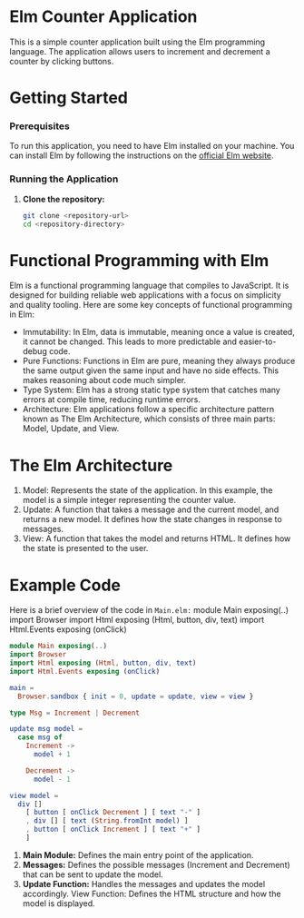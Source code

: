 # Elm Counter Application

This is a simple counter application built using the Elm programming language. The application allows users to increment and decrement a counter by clicking buttons.

# Getting Started

### Prerequisites

To run this application, you need to have Elm installed on your machine. You can install Elm by following the instructions on the [official Elm website](https://guide.elm-lang.org/install/elm.html).

### Running the Application

1. **Clone the repository:**
   ```sh
   git clone <repository-url>
   cd <repository-directory>

# Functional Programming with Elm
Elm is a functional programming language that compiles to JavaScript. It is designed for building reliable web applications with a focus on simplicity and quality tooling. Here are some key concepts of functional programming in Elm:

* Immutability: In Elm, data is immutable, meaning once a value is created, it cannot be changed. This leads to more predictable and easier-to-debug code.
* Pure Functions: Functions in Elm are pure, meaning they always produce the same output given the same input and have no side effects. This makes reasoning about code much simpler.
* Type System: Elm has a strong static type system that catches many errors at compile time, reducing runtime errors.
* Architecture: Elm applications follow a specific architecture pattern known as The Elm Architecture, which consists of three main parts: Model, Update, and View.

# The Elm Architecture
1. Model: Represents the state of the application. In this example, the model is a simple integer representing the counter value.
2. Update: A function that takes a message and the current model, and returns a new model. It defines how the state changes in response to messages.
3. View: A function that takes the model and returns HTML. It defines how the state is presented to the user.

# Example Code
Here is a brief overview of the code in `Main.elm:`
module Main exposing(..)
import Browser
import Html exposing (Html, button, div, text)
import Html.Events exposing (onClick)

```elm
module Main exposing(..)
import Browser
import Html exposing (Html, button, div, text)
import Html.Events exposing (onClick)

main =
  Browser.sandbox { init = 0, update = update, view = view }

type Msg = Increment | Decrement

update msg model =
  case msg of
    Increment ->
      model + 1

    Decrement ->
      model - 1

view model =
  div []
    [ button [ onClick Decrement ] [ text "-" ]
    , div [] [ text (String.fromInt model) ]
    , button [ onClick Increment ] [ text "+" ]
    ]

```

1. **Main Module:** Defines the main entry point of the application.
2. **Messages:** Defines the possible messages (Increment and Decrement) that can be sent to update the model.
3. **Update Function:** Handles the messages and updates the model accordingly.
View Function: Defines the HTML structure and how the model is displayed.